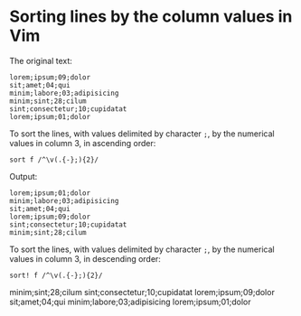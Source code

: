 # Sorting lines by the column values in Vim

The original text:

```
lorem;ipsum;09;dolor
sit;amet;04;qui
minim;labore;03;adipisicing
minim;sint;28;cilum
sint;consectetur;10;cupidatat
lorem;ipsum;01;dolor
```

To sort the lines, with values delimited by character `;`, by the numerical values in column 3, in ascending order:

```vim
sort f /^\v(.{-};){2}/
```

Output:

```
lorem;ipsum;01;dolor
minim;labore;03;adipisicing
sit;amet;04;qui
lorem;ipsum;09;dolor
sint;consectetur;10;cupidatat
minim;sint;28;cilum
```

To sort the lines, with values delimited by character `;`, by the numerical values in column 3, in descending order:

```vim
sort! f /^\v(.{-};){2}/
```

minim;sint;28;cilum
sint;consectetur;10;cupidatat
lorem;ipsum;09;dolor
sit;amet;04;qui
minim;labore;03;adipisicing
lorem;ipsum;01;dolor
